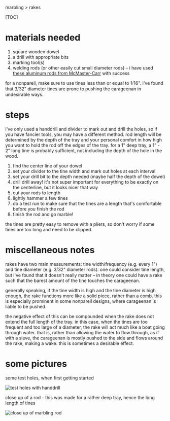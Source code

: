 marbling > rakes

[TOC]

# materials needed

1. square wooden dowel
2. a drill with appropriate bits
3. marking tool(s)
4. welding rods (or other easily cut small diameter rods) – i have used [these aluminum rods from McMaster-Carr](https://www.mcmaster.com/catalog-128%2f3735/) with success

for a nonpareil, make sure to use tines less than or equal to 1⧸16". i've found that 3⧸32" diameter tines are prone to pushing the carageenan in undesirable ways.

# steps

i've only used a handdrill and divider to mark out and drill the holes, so if you have fancier tools, you may have a different method. rod length will be determined by the depth of the tray and your personal comfort in how high you want to hold the rod off the edges of the tray. for a 1" deep tray, a 1" - 2" long tine is probably sufficient, not including the depth of the hole in the wood.

1. find the center line of your dowel
2. set your divider to the tine width and mark out holes at each interval
3. set your drill bit to the depth needed (maybe half the depth of the dowel)
4. drill drill away! it's not super important for everything to be exactly on the centerline, but it looks nicer that way
5. cut your rods to length
6. lightly hammer a few tines
7. do a test run to make sure that the tines are a length that's comfortable before you finish the rod
8. finish the rod and go marble!

the tines are pretty easy to remove with a pliers, so don't worry if some tines are too long and need to be clipped.

# miscellaneous notes

rakes have two main measurements: tine width/frequency (e.g. every 1") and tine diameter (e.g. 3⧸32" diameter rods). one could consider tine length, but i've found that it doesn't really matter – in theory one could have a rake such that the barest amount of the tine touches the carageenan.

generally speaking, if the tine width is high and the tine diameter is high enough, the rake functions more like a solid piece, rather than a comb. this is especially prominent in some nonpareil designs, where carageenan is liable to be pushed.

the negative effect of this can be compounded when the rake does not extend the full length of the tray. in this case, when the tines are too frequent and too large of a diameter, the rake will act much like a boat going through water. that is, rather than allowing the water to flow through, as if with a sieve, the carageenan is mostly pushed to the side and flows around the rake, making a wake. this is sometimes a desirable effect.

# some pictures

some test holes, when first getting started

![test holes with handdrill](/images/rake_handdrill.jpg)

close up of a rod - this was made for a rather deep tray, hence the long length of tines

![close up of marbling rod](/images/rake_closeup.jpg)